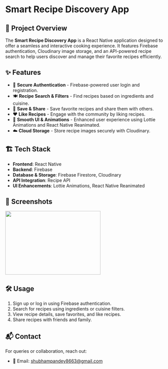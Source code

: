 
# Smart Recipe Discovery App


## 📌 Project Overview
The **Smart Recipe Discovery App** is a React Native application designed to offer a seamless and interactive cooking experience. It features Firebase authentication, Cloudinary image storage, and an API-powered recipe search to help users discover and manage their favorite recipes efficiently.

## ✨ Features

- 🔑 **Secure Authentication** - Firebase-powered user login and registration.
- 🍽️ **Recipe Search & Filters** - Find recipes based on ingredients and cuisine.
- 💾 **Save & Share** - Save favorite recipes and share them with others.
- ❤️ **Like Recipes** - Engage with the community by liking recipes.
- 🌟 **Smooth UI & Animations** - Enhanced user experience using Lottie Animations and React Native Reanimated.
- ☁️ **Cloud Storage** - Store recipe images securely with Cloudinary.

## 🏗️ Tech Stack

- **Frontend**: React Native
- **Backend**: Firebase
- **Database & Storage**: Firebase Firestore, Cloudinary
- **API Integration**: Recipe API
- **UI Enhancements**: Lottie Animations, React Native Reanimated

## 📸 Screenshots

<img src="./assets/img/1.jpg"  width="300" height="200">

## 🛠️ Usage

1. Sign up or log in using Firebase authentication.
2. Search for recipes using ingredients or cuisine filters.
3. View recipe details, save favorites, and like recipes.
4. Share recipes with friends and family.


## 📬 Contact
For queries or collaboration, reach out:
- 📧 Email: shubhampandey8663@gmail.com
